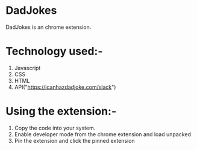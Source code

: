 # DadJokes
DadJokes is an chrome extension.

# Technology used:-
1. Javascript
2. CSS
3. HTML
4. API("https://icanhazdadjoke.com/slack")

# Using the extension:-
1. Copy the code into your system.
2. Enable developer mode from the chrome extension and load unpacked
3. Pin the extension and click the pinned extension
